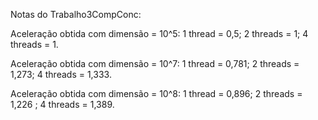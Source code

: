 Notas do Trabalho3CompConc:

Aceleração obtida com dimensão = 10^5: 1 thread = 0,5; 2 threads = 1; 4 threads = 1.

Aceleração obtida com dimensão = 10^7: 1 thread = 0,781; 2 threads = 1,273; 4 threads = 1,333.

Aceleração obtida com dimensão = 10^8: 1 thread = 0,896; 2 threads = 1,226 ; 4 threads = 1,389.
